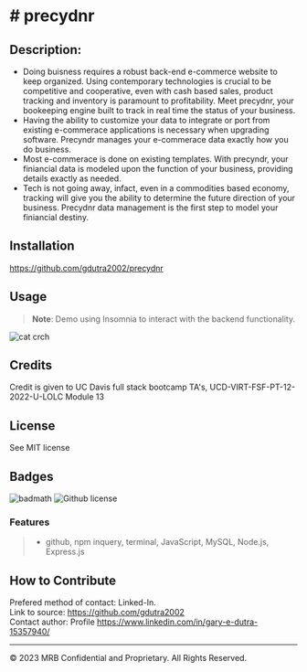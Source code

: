 # # precydnr

## Description:  
* Doing buisness requires a robust back-end e-commerce website to keep organized.  Using contemporary technologies is crucial to be competitive and cooperative, even with cash based sales, product tracking and inventory is paramount to profitability. Meet precydnr, your bookeeping engine built to track in real time the status of your business.
* Having the ability to customize your data to integrate or port from existing e-commerace applications is necessary when upgrading software. Precyndr manages your e-commerace data exactly how you do business.
* Most e-commerace is done on existing templates. With precyndr, your finiancial data is modeled upon the function of your business, providing  details exactly as needed.
* Tech is not going away, infact, even in a commodities based economy, tracking will give you the ability to determine the future direction of your business. Precydnr data management is the first step to model your finiancial destiny.


## Installation

https://github.com/gdutra2002/precydnr

## Usage
>
> **Note**:
Demo using Insomnia to interact with the backend functionality.

![cat crch](develop/utils/screenshot.png)

## Credits
Credit is given to UC Davis full stack bootcamp TA's, UCD-VIRT-FSF-PT-12-2022-U-LOLC Module 13

## License

See MIT license


## Badges

![badmath](https://img.shields.io/github/languages/top/nielsenjared/badmath)
![Github license](https://img.shields.io/badge/license-MIT-pink.svg)

### Features
>
>* github, npm inquery, terminal, JavaScript, MySQL, Node.js, Express.js
>

## How to Contribute
Prefered method of contact: Linked-In.  <br>
Link to source:
https://github.com/gdutra2002    <br>
Contact author:
Profile
https://www.linkedin.com/in/gary-e-dutra-15357940/

---
© 2023 MRB Confidential and Proprietary. All Rights Reserved.

